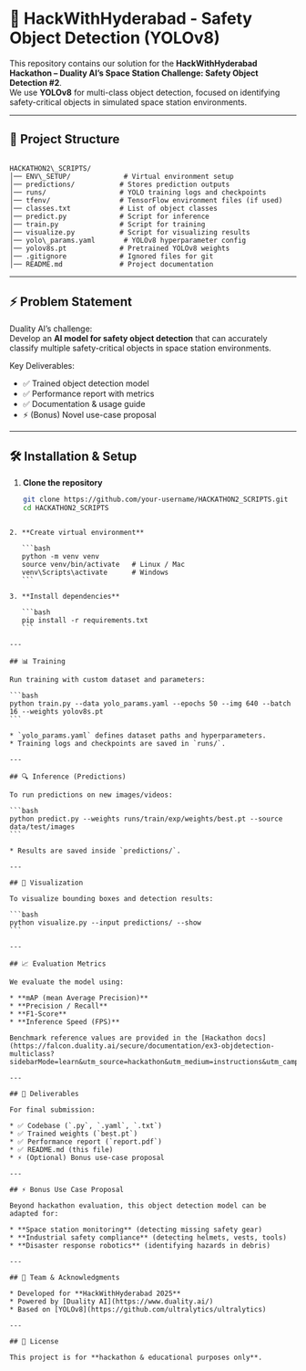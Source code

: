 
# 🚀 HackWithHyderabad - Safety Object Detection (YOLOv8)

This repository contains our solution for the **HackWithHyderabad Hackathon – Duality AI’s Space Station Challenge: Safety Object Detection #2**.  
We use **YOLOv8** for multi-class object detection, focused on identifying safety-critical objects in simulated space station environments.

---

## 📌 Project Structure

```

HACKATHON2\_SCRIPTS/
│── ENV\_SETUP/             # Virtual environment setup
│── predictions/           # Stores prediction outputs
│── runs/                  # YOLO training logs and checkpoints
│── tfenv/                 # TensorFlow environment files (if used)
│── classes.txt            # List of object classes
│── predict.py             # Script for inference
│── train.py               # Script for training
│── visualize.py           # Script for visualizing results
│── yolo\_params.yaml       # YOLOv8 hyperparameter config
│── yolov8s.pt             # Pretrained YOLOv8 weights
│── .gitignore             # Ignored files for git
│── README.md              # Project documentation

````

---

## ⚡ Problem Statement

Duality AI’s challenge:  
Develop an **AI model for safety object detection** that can accurately classify multiple safety-critical objects in space station environments.  

Key Deliverables:
- ✅ Trained object detection model
- ✅ Performance report with metrics
- ✅ Documentation & usage guide
- ⚡ (Bonus) Novel use-case proposal

---

## 🛠️ Installation & Setup

1. **Clone the repository**
   ```bash
   git clone https://github.com/your-username/HACKATHON2_SCRIPTS.git
   cd HACKATHON2_SCRIPTS
````

2. **Create virtual environment**

   ```bash
   python -m venv venv
   source venv/bin/activate   # Linux / Mac
   venv\Scripts\activate      # Windows
   ```

3. **Install dependencies**

   ```bash
   pip install -r requirements.txt
   ```

---

## 📊 Training

Run training with custom dataset and parameters:

```bash
python train.py --data yolo_params.yaml --epochs 50 --img 640 --batch 16 --weights yolov8s.pt
```

* `yolo_params.yaml` defines dataset paths and hyperparameters.
* Training logs and checkpoints are saved in `runs/`.

---

## 🔍 Inference (Predictions)

To run predictions on new images/videos:

```bash
python predict.py --weights runs/train/exp/weights/best.pt --source data/test/images
```

* Results are saved inside `predictions/`.

---

## 🎨 Visualization

To visualize bounding boxes and detection results:

```bash
python visualize.py --input predictions/ --show
```

---

## 📈 Evaluation Metrics

We evaluate the model using:

* **mAP (mean Average Precision)**
* **Precision / Recall**
* **F1-Score**
* **Inference Speed (FPS)**

Benchmark reference values are provided in the [Hackathon docs](https://falcon.duality.ai/secure/documentation/ex3-objdetection-multiclass?sidebarMode=learn&utm_source=hackathon&utm_medium=instructions&utm_campaign=hyderabad).

---

## 📂 Deliverables

For final submission:

* ✅ Codebase (`.py`, `.yaml`, `.txt`)
* ✅ Trained weights (`best.pt`)
* ✅ Performance report (`report.pdf`)
* ✅ README.md (this file)
* ⚡ (Optional) Bonus use-case proposal

---

## ⚡ Bonus Use Case Proposal

Beyond hackathon evaluation, this object detection model can be adapted for:

* **Space station monitoring** (detecting missing safety gear)
* **Industrial safety compliance** (detecting helmets, vests, tools)
* **Disaster response robotics** (identifying hazards in debris)

---

## 🙌 Team & Acknowledgments

* Developed for **HackWithHyderabad 2025**
* Powered by [Duality AI](https://www.duality.ai/)
* Based on [YOLOv8](https://github.com/ultralytics/ultralytics)

---

## 📝 License

This project is for **hackathon & educational purposes only**.


